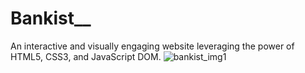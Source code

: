 # Bankist__
An interactive and visually engaging website leveraging the power of HTML5, CSS3, and JavaScript DOM.
![bankist_img1](https://github.com/omkarkanwalu/Bankist__/assets/92328328/51fcd109-1d0d-494c-8daf-a8951eac56c3)
